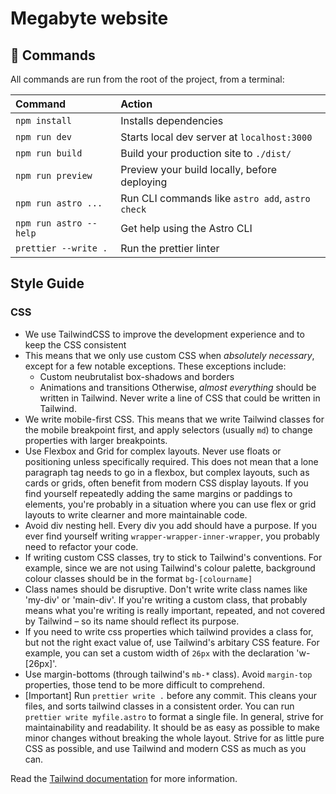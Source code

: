 # Megabyte website

## 🧞 Commands

All commands are run from the root of the project, from a terminal:

| Command                | Action                                           |
| :--------------------- | :----------------------------------------------- |
| `npm install`          | Installs dependencies                            |
| `npm run dev`          | Starts local dev server at `localhost:3000`      |
| `npm run build`        | Build your production site to `./dist/`          |
| `npm run preview`      | Preview your build locally, before deploying     |
| `npm run astro ...`    | Run CLI commands like `astro add`, `astro check` |
| `npm run astro --help` | Get help using the Astro CLI                     |
| `prettier --write .`   | Run the prettier linter                          |

## Style Guide

### CSS

- We use TailwindCSS to improve the development experience and to keep the CSS consistent
- This means that we only use custom CSS when _absolutely necessary_, except for a few notable exceptions. These exceptions include:
  - Custom neubrutalist box-shadows and borders
  - Animations and transitions
    Otherwise, _almost everything_ should be written in Tailwind. Never write a line of CSS that could be written in Tailwind.
- We write mobile-first CSS. This means that we write Tailwind classes for the mobile breakpoint first, and apply selectors (usually `md`) to change properties with larger breakpoints.
- Use Flexbox and Grid for complex layouts. Never use floats or positioning unless specifically required. This does not mean that a lone paragraph tag needs to go in a flexbox, but complex layouts, such as cards or grids, often benefit from modern CSS display  layouts. If you find yourself repeatedly adding the same margins or paddings to elements, you're probably in a situation where you can use flex or grid layouts to write clearner and more maintainable code.
- Avoid div nesting hell. Every div you add should have a purpose. If you ever find yourself writing `wrapper-wrapper-inner-wrapper`, you probably need to refactor your code.
- If writing custom CSS classes, try to stick to Tailwind's conventions. For example, since we are not using Tailwind's colour palette, background colour classes should be in the format `bg-[colourname]`
- Class names should be disruptive. Don't write write class names like 'my-div' or 'main-div'. If you're writing a custom class, that probably means what you're writing is really important, repeated, and not covered by Tailwind – so its name should reflect its purpose.
- If you need to write css properties which tailwind provides a class for, but not the right exact value of, use Tailwind's arbitary CSS feature. For example, you can set a custom width of `26px` with the declaration 'w-[26px]'.
- Use margin-bottoms (through tailwind's `mb-*` class). Avoid `margin-top` properties, those tend to be more difficult to comprehend.
- \[Important] Run `prettier write .` before any commit. This cleans your files, and sorts tailwind classes in a consistent order. You can run `prettier write myfile.astro` to format a single file.
In general, strive for maintainability and readability. It should be as easy as possible to make minor changes without breaking the whole layout. Strive for as little pure CSS as possible, and use Tailwind and modern CSS as much as you can.

Read the [Tailwind documentation](https://tailwindcss.com/docs) for more information.
